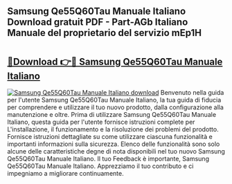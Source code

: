 ## Samsung Qe55Q60Tau Manuale Italiano Download gratuit PDF - Part-AGb Italiano Manuale del proprietario del servizio mEp1H

# <h2><a href="http://dfggauo.blite.top/?on=Samsung+Qe55Q60Tau+Manuale+Italiano">🔗Download 👉🔴 Samsung Qe55Q60Tau Manuale Italiano</a></h2>

[![Samsung Qe55Q60Tau Manuale Italiano download](https://i.imgur.com/lujVjoI.png)](http://dfggauo.blite.top/?on=Samsung+Qe55Q60Tau+Manuale+Italiano)
Benvenuto nella guida per l'utente Samsung Qe55Q60Tau Manuale Italiano, la tua guida di fiducia per comprendere e utilizzare il tuo nuovo prodotto, dalla configurazione alla manutenzione e oltre. Prima di utilizzare Samsung Qe55Q60Tau Manuale Italiano, questa guida per l'utente fornisce istruzioni complete per L'installazione, il funzionamento e la risoluzione dei problemi del prodotto. Fornisce istruzioni dettagliate su come utilizzare ciascuna funzionalità e importanti informazioni sulla sicurezza. Elenco delle funzionalità sono solo alcune delle caratteristiche degne di nota disponibili nel tuo nuovo Samsung Qe55Q60Tau Manuale Italiano. Il tuo Feedback è importante, Samsung Qe55Q60Tau Manuale Italiano. Apprezziamo il tuo contributo e ci impegniamo a migliorare continuamente.
